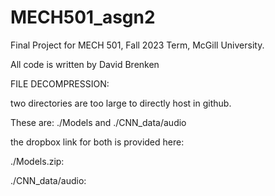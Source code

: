 # MECH501_asgn2

Final Project for MECH 501, Fall 2023 Term, McGill University.

All code is written by David Brenken

FILE DECOMPRESSION:

two directories are too large to directly host in github.

These are: ./Models and ./CNN_data/audio

the dropbox link for both is provided here:

./Models.zip:



./CNN_data/audio:
